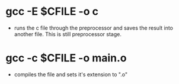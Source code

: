 # gcc -E $CFILE -o c
* runs the c file through the preprocessor and saves the result into another file. This is still preprocessor stage.

# gcc -c $CFILE -o main.o
* compiles the file and sets it's extension to ".o"


